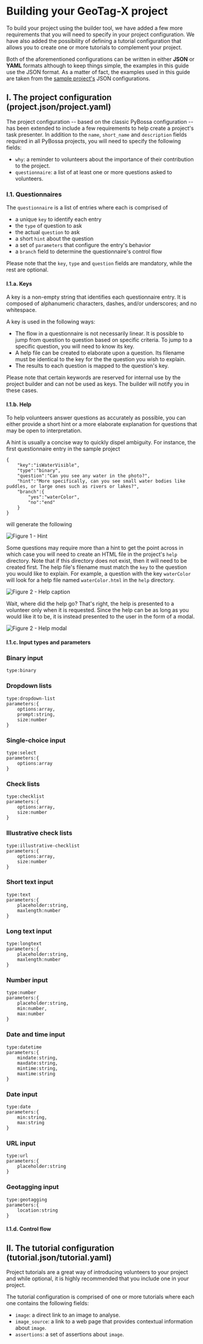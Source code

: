 # Building your GeoTag-X project

To build your project using the builder tool, we have added a few more
requirements that you will need to specify in your project configuration. We
have also added the possibility of defining a tutorial configuration that allows
you to create one or more tutorials to complement your project.

Both of the aforementioned configurations can be written in either **JSON** or
**YAML** formats although to keep things simple, the examples in this guide
use the JSON format. As a matter of fact, the examples used in this guide are
taken from the [sample project's](https://github.com/geotagx/geotagx-project-sample/)
JSON configurations.


## I. The project configuration (project.json/project.yaml)

The project configuration -- based on the classic PyBossa configuration -- has
been extended to include a few requirements to help create a project's task presenter.
In addition to the `name`, `short_name` and `description` fields required in all
PyBossa projects, you will need to specify the following fields:
- `why`: a reminder to volunteers about the importance of their contribution to the project.
- `questionnaire`: a list of at least one or more questions asked to volunteers.


### I.1. Questionnaires

The `questionnaire` is a list of entries where each is comprised of
- a unique `key` to identify each entry
- the `type` of question to ask
- the actual `question` to ask
- a short `hint` about the question
- a set of `parameters` that configure the entry's behavior
- a `branch` field to determine the questionnaire's control flow

Please note that the `key`, `type` and `question` fields are mandatory, while
the rest are optional.

#### I.1.a. Keys

A key is a non-empty string that identifies each questionnaire entry. It is
composed of alphanumeric characters, dashes, and/or underscores; and no
whitespace.

A key is used in the following ways:
- The flow in a questionnaire is not necessarily linear. It is possible to jump
from question to question based on specific criteria. To jump to a specific
question, you will need to know its key.
- A help file can be created to elaborate upon a question. Its filename must be
identical to the key for the the question you wish to explain.
- The results to each question is mapped to the question's key.

Please note that certain keywords are reserved for internal use by the project
builder and can not be used as keys. The builder will notify you in these cases.


#### I.1.b. Help

To help volunteers answer questions as accurately as possible, you can either
provide a short hint or a more elaborate explanation for questions that may be
open to interpretation.

A hint is usually a concise way to quickly dispel ambiguity. For instance,
the first questionnaire entry in the sample project
```
{
	"key":"isWaterVisible",
	"type":"binary",
	"question":"Can you see any water in the photo?",
	"hint":"More specifically, can you see small water bodies like puddles, or large ones such as rivers or lakes?",
	"branch":{
		"yes":"waterColor",
		"no":"end"
	}
}
```

will generate the following

![Figure 1 - Hint](doc/figure.1.png)

Some questions may require more than a hint to get the point across in
which case you will need to create an HTML file in the project's `help` directory.
Note that if this directory does not exist, then it will need to be created first.
The help file's filename must match the `key` to the question you would like to
explain. For example, a question with the key `waterColor` will look for a help
file named `waterColor.html` in the `help` directory.

![Figure 2 - Help caption](doc/figure.2.png)

Wait, where did the help go? That's right, the help is presented to a volunteer
only when it is requested. Since the help can be as long as you would like it to
be, it is instead presented to the user in the form of a modal.

![Figure 2 - Help modal](doc/figure.3.png)


#### I.1.c. Input types and parameters

### Binary input
```
type:binary
```

### Dropdown lists
```
type:dropdown-list
parameters:{
	options:array,
	prompt:string,
	size:number
}
```

### Single-choice input
```
type:select
parameters:{
	options:array
}
```

### Check lists
```
type:checklist
parameters:{
	options:array,
	size:number
}
```

### Illustrative check lists
```
type:illustrative-checklist
parameters:{
	options:array,
	size:number
}
```

### Short text input
```
type:text
parameters:{
	placeholder:string,
	maxlength:number
}
```

### Long text input
```
type:longtext
parameters:{
	placeholder:string,
	maxlength:number
}
```

### Number input
```
type:number
parameters:{
	placeholder:string,
	min:number,
	max:number
}
```

### Date and time input
```
type:datetime
parameters:{
	mindate:string,
	maxdate:string,
	mintime:string,
	maxtime:string
}
```

### Date input
```
type:date
parameters:{
	min:string,
	max:string
}
```

### URL input
```
type:url
parameters:{
	placeholder:string
}
```

### Geotagging input
```
type:geotagging
parameters:{
	location:string
}
```

#### I.1.d. Control flow


## II. The tutorial configuration (tutorial.json/tutorial.yaml)

Project tutorials are a great way of introducing volunteers to your project and
while optional, it is highly recommended that you include one in your project.

The tutorial configuration is comprised of one or more tutorials where each one
contains the following fields:
- `image`: a direct link to an image to analyse.
- `image_source`: a link to a web page that provides contextual information about `image`.
- `assertions`: a set of assertions about `image`.
